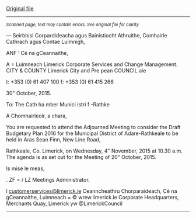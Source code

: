 [Original file](https://www.limerick.ie/sites/default/files/media/documents/2017-06/Agenda%20-%20Adjourned%20Draft%20Budgetary%20Plan%20Meeting%20Municipal%20District%20of%20Adare-Rathkeale%20-%204th%20Novembe.pdf)

---
*<small>Scanned page, text may contain errors. See original file for clarity</small>*  

_—_ Seirbhisi Corpardideacha agus Bainistiocht Athruithe,
Comhairle Cathrach agus Contae Luimnigh,

ANF ‘ Cé na gCeannaithe,

A = Luimneach
Limerick Corporate Services and Change Management.
CITY & COUNTY Limerick City and Pre pean
COUNCIL aie

t: +353 (0) 61 407 100
f: +353 (0) 61 415 266

30" October, 2015.

To: The Cath ha mber Munici
istri f -Rathke

A Chomhairleoir, a chara,

You are requested to attend the Adjourned Meeting to consider the Draft Budgetary Plan 2016
for the Municipal District of Adare-Rathkeale to be held in Aras Sean Finn, New Line Road,

Rathkeale, Co. Limerick, on Wednesday, 4" November, 2015 at 10.30 a.m.
The agenda is as set out for the Meeting of 20" October, 2015.

Is mise le meas,

. ZF = /
LZ
Meetings Administrator.

l customerservices@limerick.ie
Ceanncheathru Chorparaideach, Cé na gCeannaithe, Luimneach = © wrew.limerick.ie
Corporate Headquarters, Merchants Quay, Limerick yw @LimerickCouncil


---
